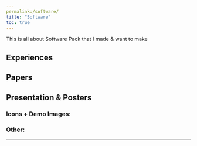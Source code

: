 ```yaml
---
permalink:/software/
title: "Software"
toc: true
---
```

This is all about Software Pack that I made & want to make
## Experiences

## Papers

## Presentation & Posters

### Icons + Demo Images:


### Other:


---

